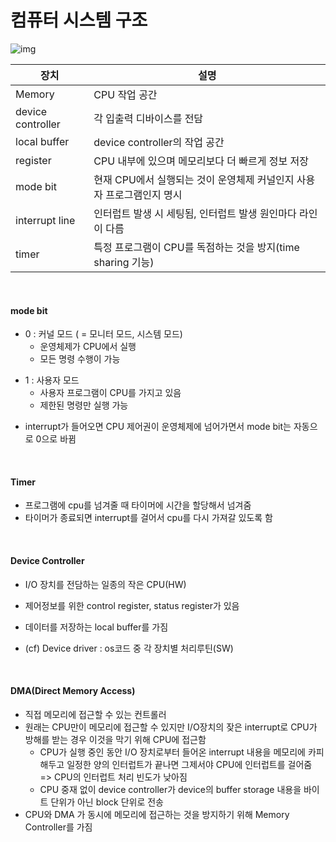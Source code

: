 # 컴퓨터 시스템 구조

![img](https://media.vlpt.us/images/infoqoch/post/c380970b-14ae-4d07-a5de-b67dd5b60b82/1.jpg)

| 장치              | 설명                                                         |
| ----------------- | ------------------------------------------------------------ |
| Memory            | CPU 작업 공간                                                |
| device controller | 각 입출력 디바이스를 전담                                    |
| local buffer      | device controller의 작업 공간                                |
| register          | CPU 내부에 있으며 메모리보다 더 빠르게 정보 저장             |
| mode bit          | 현재 CPU에서 실행되는 것이 운영체제 커널인지 사용자 프로그램인지 명시 |
| interrupt line    | 인터럽트 발생 시 세팅됨, 인터럽트 발생 원인마다 라인이 다름  |
| timer             | 특정 프로그램이 CPU를 독점하는 것을 방지(time sharing 기능)  |

</br>

#### mode bit

* 0 : 커널 모드 ( = 모니터 모드, 시스템 모드)
  * 운영체제가 CPU에서 실행
  * 모든 명령 수행이 가능

- 1 : 사용자 모드
  - 사용자 프로그램이 CPU를 가지고 있음
  - 제한된 명령만 실행 가능


* interrupt가 들어오면 CPU 제어권이 운영체제에 넘어가면서 mode bit는 자동으로 0으로 바뀜

</br>

#### Timer

* 프로그램에 cpu를 넘겨줄 때  타이머에 시간을 할당해서 넘겨줌
* 타이머가 종료되면 interrupt를 걸어서 cpu를 다시 가져갈 있도록 함

</br>

#### Device Controller

* I/O 장치를 전담하는 일종의 작은 CPU(HW)
* 제어정보를 위한 control register, status register가 있음
* 데이터를 저장하는 local buffer를 가짐

* (cf) Device driver : os코드 중 각 장치별 처리루틴(SW)

</br>

#### DMA(Direct Memory Access)

* 직접 메모리에 접근할 수 있는 컨트롤러
* 원래는 CPU만이 메모리에 접근할 수 있지만 I/O장치의 잦은 interrupt로 CPU가 방해를 받는 경우 이것을 막기 위해 CPU에 접근함
  * CPU가 실행 중인 동안 I/O 장치로부터 들어온 interrupt 내용을 메모리에 카피해두고 일정한 양의 인터럽트가 끝나면 그제서야 CPU에 인터럽트를 걸어줌 => CPU의 인터럽트 처리 빈도가 낮아짐
  * CPU 중재 없이 device controller가 device의 buffer storage 내용을 바이트 단위가 아닌 block 단위로 전송
* CPU와 DMA 가 동시에 메모리에 접근하는 것을 방지하기 위해 Memory Controller를 가짐